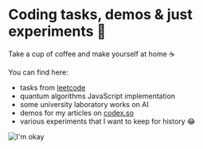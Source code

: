 # Coding tasks, demos &amp; just experiments 🥦

Take a cup of coffee and make yourself at home ☕️

You can find here:
* tasks from [leetcode](https://leetcode.com/)
* quantum algorithms JavaScript implementation
* some university laboratory works on AI
* demos for my articles on [codex.so](https://codex.so/)
* various experiments that I want to keep for history 😂

![I'm okay](https://i.imgur.com/YOmDuDV.jpg)
